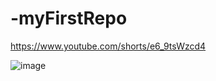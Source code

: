 # -myFirstRepo
https://www.youtube.com/shorts/e6_9tsWzcd4




![image](https://user-images.githubusercontent.com/112190974/188624566-532adf74-ebd3-41c8-9458-cebb8a37c406.png)
